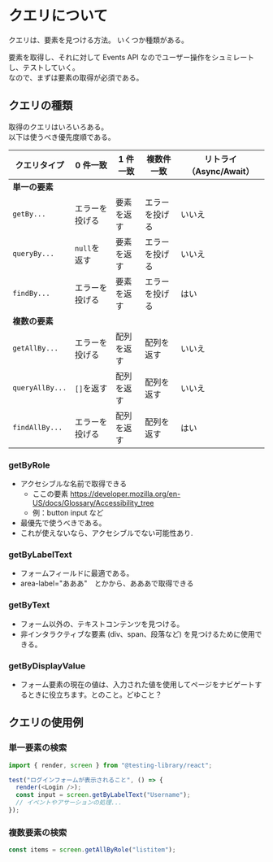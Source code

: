 # クエリについて

クエリは、要素を見つける方法。
いくつか種類がある。

要素を取得し、それに対して Events API なのでユーザー操作をシュミレートし、テストしていく。  
なので、まずは要素の取得が必須である。

## クエリの種類

取得のクエリはいろいろある。  
以下は使うべき優先度順である。

| クエリタイプ    | 0 件一致       | 1 件一致   | 複数件一致     | リトライ（Async/Await） |
| --------------- | -------------- | ---------- | -------------- | ----------------------- |
| **単一の要素**  |                |            |                |                         |
| `getBy...`      | エラーを投げる | 要素を返す | エラーを投げる | いいえ                  |
| `queryBy...`    | `null`を返す   | 要素を返す | エラーを投げる | いいえ                  |
| `findBy...`     | エラーを投げる | 要素を返す | エラーを投げる | はい                    |
| **複数の要素**  |                |            |                |                         |
| `getAllBy...`   | エラーを投げる | 配列を返す | 配列を返す     | いいえ                  |
| `queryAllBy...` | `[]`を返す     | 配列を返す | 配列を返す     | いいえ                  |
| `findAllBy...`  | エラーを投げる | 配列を返す | 配列を返す     | はい                    |

### getByRole

- アクセシブルな名前で取得できる
  - ここの要素 https://developer.mozilla.org/en-US/docs/Glossary/Accessibility_tree
  - 例：button input など
- 最優先で使うべきである。
- これが使えないなら、アクセシブルでない可能性あり.

### getByLabelText

- フォームフィールドに最適である。
- area-label="あああ"　とかから、あああで取得できる

### getByText

- フォーム以外の、テキストコンテンツを見つける。
- 非インタラクティブな要素 (div、span、段落など) を見つけるために使用できる。

### getByDisplayValue

- フォーム要素の現在の値は、入力された値を使用してページをナビゲートするときに役立ちます。とのこと。どゆこと？

## クエリの使用例

### 単一要素の検索

```js
import { render, screen } from "@testing-library/react";

test("ログインフォームが表示されること", () => {
  render(<Login />);
  const input = screen.getByLabelText("Username");
  // イベントやアサーションの処理...
});
```

### 複数要素の検索

```js
const items = screen.getAllByRole("listitem");
```
